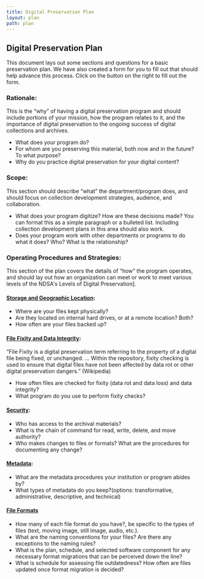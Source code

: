 ```yaml
---
title: Digital Preservation Plan
layout: plan
path: plan
---
```


## Digital Preservation Plan

This document lays out some sections and questions for a basic preservation plan. We have also created a form for you to fill out that should help advance this process. Click on the button on the right to fill out the form.

### Rationale:

This is the “why” of having a digital preservation program and should include portions of your mission, how the program relates to it, and the importance of digital preservation to the ongoing success of digital collections and archives.

- What does your program do?  
- For whom are you preserving this material, both now and in the future? To what purpose?
- Why do you practice digital preservation for your digital content?

### Scope:

This section should describe “what” the department/program does, and should focus on collection development strategies, audience, and collaboration.

- What does your program digitize? How are these decisions made? You can format this as a simple paragraph or a bulleted list. Including collection development plans in this area should also work.  
- Does your program work with other departments or programs to do what it does? Who? What is the relationship?

### Operating Procedures and Strategies:

This section of the plan covers the details of “how” the program operates, and should lay out how an organization can meet or work to meet various levels of the NDSA's Levels of Digital Preservation].

#### [Storage and Geographic Location](storage.html):

- Where are your files kept physically?  
- Are they located on internal hard drives, or at a remote location? Both?  
- How often are your files backed up?


#### [File Fixity and Data Integrity](fixity.html):

“File Fixity is a digital preservation term referring to the property of a digital file being fixed, or unchanged. ... Within the repository, fixity checking is used to ensure that digital files have not been affected by data rot or other digital preservation dangers.” (Wikipedia)

- How often files are checked for fixity (data rot and data loss) and data integrity?
- What program do you use to perform fixity checks?


#### [Security](security.html):

- Who has access to the archival materials?
- What is the chain of command for read, write, delete, and move authority?  
- Who makes changes to files or formats? What are the procedures for documenting any change?  


#### [Metadata](metadata.html):

- What are the metadata procedures your institution or program abides by?  
- What types of metadata do you keep?(options: transformative, administrative, descriptive, and technical)  


#### [File Formats](formats.html)

- How many of each file format do you have?, be specific to the types of files (text, moving image, still image, audio, etc.).  
- What are the naming conventions for your files? Are there any exceptions to the naming rules?
- What is the plan, schedule, and selected software component for any necessary format migrations that can be perceived down the line?  
- What is schedule for assessing file outdatedness? How often are files updated once format migration is decided?
